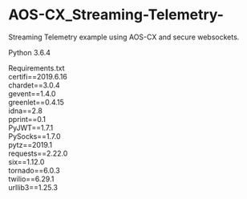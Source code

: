 # AOS-CX_Streaming-Telemetry-
Streaming Telemetry example using AOS-CX and secure websockets.


Python 3.6.4

<p>Requirements.txt<br>
certifi==2019.6.16<br>
chardet==3.0.4<br>
gevent==1.4.0<br>
greenlet==0.4.15<br>
idna==2.8<br>
pprint==0.1<br>
PyJWT==1.7.1<br>
PySocks==1.7.0<br>
pytz==2019.1<br>
requests==2.22.0<br>
six==1.12.0<br>
tornado==6.0.3<br>
twilio==6.29.1<br>
urllib3==1.25.3</p>

